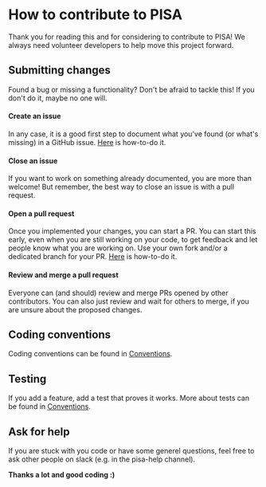 # How to contribute to PISA

Thank you for reading this and for considering to contribute to PISA! We always need volunteer developers to help move this project forward.

## Submitting changes
Found a bug or missing a functionality? Don't be afraid to tackle this! If you don't do it, maybe no one will.

#### Create an issue
In any case, it is a good first step to document what you've found (or what's missing) in a GitHub issue. [Here](https://docs.github.com/en/issues/tracking-your-work-with-issues/creating-an-issue) is how-to-do it.

#### Close an issue
If you want to work on something already documented, you are more than welcome! But remember, the best way to close an issue is with a pull request.

#### Open a pull request
Once you implemented your changes, you can start a PR. You can start this early, even when you are still working on your code, to get feedback and let people know what you are working on. Use your own fork and/or a dedicated branch for your PR. [Here](https://docs.github.com/en/pull-requests/collaborating-with-pull-requests/proposing-changes-to-your-work-with-pull-requests/creating-a-pull-request) is how-to-do it.

#### Review and merge a pull request
Everyone can (and should) review and merge PRs opened by other contributors. You can also just review and wait for others to merge, if you are unsure about the proposed changes. 

## Coding conventions
Coding conventions can be found in [Conventions](pisa/general_conventions.md).

## Testing
If you add a feature, add a test that proves it works. More about tests can be found in [Conventions](pisa/general_conventions.md).

## Ask for help
If you are stuck with you code or have some generel questions, feel free to ask other people on slack (e.g. in the pisa-help channel).

**Thanks a lot and good coding :)**
